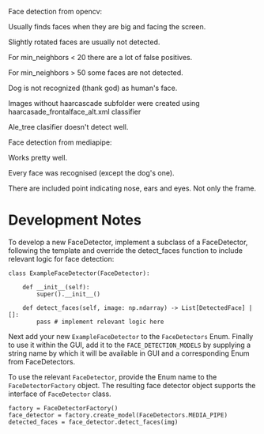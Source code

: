 Face detection from opencv:

Usually finds faces when they are big and facing the screen.

Slightly rotated faces are usually not detected.

For min_neighbors < 20 there are a lot of false positives.

For min_neighbors > 50 some faces are not detected.

Dog is not recognized (thank god) as human's face.

Images without haarcascade subfolder were created using haarcasade_frontalface_alt.xml classifier

Ale_tree clasifier doesn't detect well.

Face detection from mediapipe:

Works pretty well.

Every face was recognised (except the dog's one).

There are included point indicating nose, ears and eyes. Not only the frame.

# Development Notes
To develop a new FaceDetector, implement a subclass of a FaceDetector, following the
template and override the detect_faces function to include relevant logic
for face detection:
```{python}
class ExampleFaceDetector(FaceDetector):

    def __init__(self):
        super().__init__()
    
    def detect_faces(self, image: np.ndarray) -> List[DetectedFace] | []:
        pass # implement relevant logic here
```
Next add your new `ExampleFaceDetector` to the `FaceDetectors` Enum.
Finally to use it within the GUI, add it to the `FACE_DETECTION_MODELS`
by supplying a string name by which it will be available in GUI and a corresponding Enum from FaceDetectors.

To use the relevant `FaceDetector`, provide the Enum name to the `FaceDetectorFactory` object.
The resulting face detector object supports the interface of `FaceDetector` class.
```{python}
factory = FaceDetectorFactory()
face_detector = factory.create_model(FaceDetectors.MEDIA_PIPE)
detected_faces = face_detector.detect_faces(img)
```


